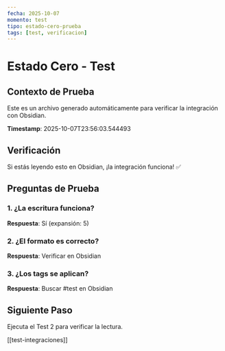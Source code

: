 ```yaml
---
fecha: 2025-10-07
momento: test
tipo: estado-cero-prueba
tags: [test, verificacion]
---
```


# Estado Cero - Test

## Contexto de Prueba
Este es un archivo generado automáticamente para verificar la integración con Obsidian.

**Timestamp**: 2025-10-07T23:56:03.544493

## Verificación
Si estás leyendo esto en Obsidian, ¡la integración funciona! ✅

## Preguntas de Prueba

### 1. ¿La escritura funciona?
**Respuesta**: Sí (expansión: 5)

### 2. ¿El formato es correcto?
**Respuesta**: Verificar en Obsidian

### 3. ¿Los tags se aplican?
**Respuesta**: Buscar #test en Obsidian

## Siguiente Paso
Ejecuta el Test 2 para verificar la lectura.

[[test-integraciones]]
